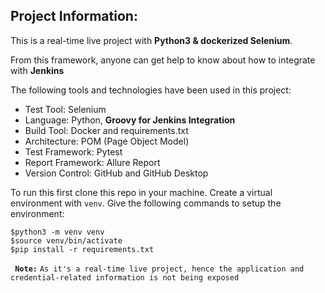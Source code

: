 ## Project Information:
This is a real-time live project with **Python3 & dockerized Selenium**.

From this framework, anyone can get help to know about how to integrate with **Jenkins** 

The following tools and technologies have been used in this project:
 - Test Tool: Selenium
 - Language: Python, **Groovy for Jenkins Integration**
 - Build Tool: Docker and requirements.txt
 - Architecture: POM (Page Object Model)
 - Test Framework: Pytest
 - Report Framework: Allure Report
 - Version Control: GitHub and GitHub Desktop


To run this first clone this repo in your machine. Create a virtual environment with `venv`. Give the following commands to setup the environment:

```
$python3 -m venv venv
$source venv/bin/activate
$pip install -r requirements.txt
```

**` Note:`** `As it's a real-time live project, hence the application and credential-related information is not being exposed`